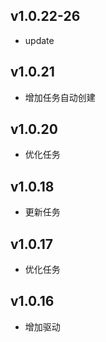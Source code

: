 ## v1.0.22-26

- update

## v1.0.21

- 增加任务自动创建

## v1.0.20

- 优化任务

## v1.0.18

- 更新任务

## v1.0.17

- 优化任务

## v1.0.16

- 增加驱动